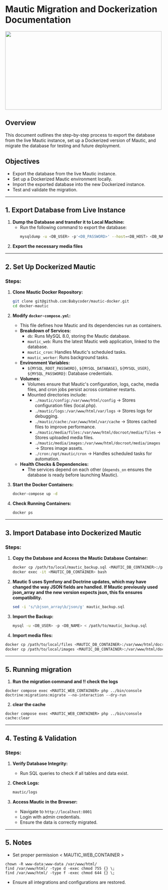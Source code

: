 # Mautic Migration and Dockerization Documentation

<img src="https://opensourcegeeks.net/content/images/2022/11/How-To-Install-Mautic-With-Docker---Opensource-Geeks.png" width="500" height="250" />

## Overview

This document outlines the step-by-step process to export the database from the live Mautic instance, set up a Dockerized version of Mautic, and migrate the database for testing and future deployment.

## Objectives

- Export the database from the live Mautic instance.
- Set up a Dockerized Mautic environment locally.
- Import the exported database into the new Dockerized instance.
- Test and validate the migration.

---

## 1. Export Database from Live Instance

1. **Dump the Database and transfer it to Local Machine:**
   - Run the following command to export the database:
     ```bash
     mysqldump -u <DB_USER> -p'<DB_PASSWORD>' --host=<DB_HOST> <DB_NAME> > mautic_backup.sql
     ```
2. **Export the necessary media files**


---

## 2. Set Up Dockerized Mautic

### Steps:

1. **Clone Mautic Docker Repository:**

   ```bash
   git clone git@github.com:Babycoder/mautic-docker.git
   cd docker-mautic
   ```

2. **Modify ****************************************************************************************************************************`docker-compose.yml`****************************************************************************************************************************:**

   - This file defines how Mautic and its dependencies run as containers.
   - **Breakdown of Services:**
     - `db`: Runs MySQL 8.0, storing the Mautic database.
     - `mautic_web`: Runs the latest Mautic web application, linked to the database.
     - `mautic_cron`: Handles Mautic's scheduled tasks.
     - `mautic_worker`: Runs background tasks.
   - **Environment Variables:**
     - `${MYSQL_ROOT_PASSWORD}`, `${MYSQL_DATABASE}`, `${MYSQL_USER}`, `${MYSQL_PASSWORD}`: Database credentials.
   - **Volumes:**
     - Volumes ensure that Mautic's configuration, logs, cache, media files, and cron jobs persist across container restarts.
     - Mounted directories include:
       - `./mautic/config:/var/www/html/config` → Stores configuration files (local.php).
       - `./mautic/logs:/var/www/html/var/logs` → Stores logs for debugging.
       - `./mautic/cache:/var/www/html/var/cache` → Stores cached files to improve performance.
       - `./mautic/media/files:/var/www/html/docroot/media/files` → Stores uploaded media files.
       - `./mautic/media/images:/var/www/html/docroot/media/images` → Stores image assets.
       - `./cron:/opt/mautic/cron` → Handles scheduled tasks for automation.
   - **Health Checks & Dependencies:**
     - The services depend on each other (`depends_on` ensures the database is ready before launching Mautic).

3. **Start the Docker Containers:**

   ```bash
   docker-compose up -d
   ```

4. **Check Running Containers:**

   ```bash
   docker ps
   ```

---

## 3. Import Database into Dockerized Mautic

### Steps:

1. **Copy the Database and Access the Mautic Database Container:**

   ```bash
   docker cp /path/to/local/mautic_backup.sql <MAUTIC_DB_CONTAINER>:/path/in/container
   docker exec -it <MAUTIC_DB_CONTAINER> bash
   ```

2. **Mautic 5 uses Symfony and Doctrine updates, which may have changed the way JSON fields are handled. If Mautic previously used json_array and the new version expects json, this fix ensures compatibility.**

   ```bash
   sed -i 's/\bjson_array\b/json/g' mautic_backup.sql
   ```

3. **Import the Backup:**

   ```bash
   mysql -u <DB_USER> -p <DB_NAME> < /path/to/mautic_backup.sql
   ```
4. **Import media files:**
```bash
docker cp /path/to/local/files <MAUTIC_DB_CONTAINER>:/var/www/html/docroot/media/files
docker cp /path/to/local/images <MAUTIC_DB_CONTAINER>:/var/www/html/docroot/media/images

```
   

---



## 5. Running migration


1.  **Run the migration command and !! check the logs**
 ```
 docker compose exec <MAUTIC_WEB_CONTAINER> php ../bin/console doctrine:migrations:migrate --no-interaction --dry-run
 ```
2. **clear the cache** 
 ```
 docker compose exec <MAUTIC_WEB_CONTAINER> php ../bin/console cache:clear
 ```


---

## 4. Testing & Validation

### Steps:

1. **Verify Database Integrity:**

   - Run SQL queries to check if all tables and data exist.

2. **Check Logs:**

   ```bash
   mautic/logs
   ```

3. **Access Mautic in the Browser:**

   - Navigate to `http://localhost:8001`
   - Login with admin credentials.
   - Ensure the data is correctly migrated.

---

## 5. Notes

- Set proper permission < MAUTIC_WEB_CONTAINER >
```
chown -R www-data:www-data /var/www/html/
find /var/www/html/ -type d -exec chmod 755 {} \;
find /var/www/html/ -type f -exec chmod 644 {} \;
```
- Ensure all integrations and configurations are restored.

